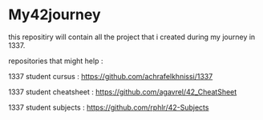 # My42journey
this repositiry will contain all the project that i created during my journey in 1337.

repositories that might help :

1337 student cursus : https://github.com/achrafelkhnissi/1337

1337 student cheatsheet : https://github.com/agavrel/42_CheatSheet

1337 student subjects : https://github.com/rphlr/42-Subjects
